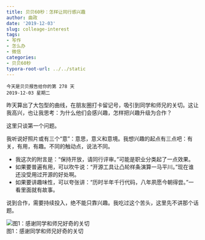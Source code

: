 ```yaml
---
title: 贝贝60秒：怎样让同行感兴趣
author: 曲政
date: '2019-12-03'
slug: colleage-interest
tags:
- 写作
- 怎么办
- 微信
categories:
- 贝贝60秒
typora-root-url: ../../static
---
```

```
今天是贝贝报告给你的第 278 天
2019-12-03 星期二
```

昨天算出了大包型的曲线，在朋友圈打卡留记号，吸引到同学和师兄的关切。这让我高兴，也让我思考：为什么他们会感兴趣，怎样把兴趣升级为合作？

这里只谈第一个问题。

我听说好照片或有三个“意”：意思，意义和意境。我想兴趣的起点有三点吧：有关，有用，有趣。不同的触动点，说法不同。

-   我这次的附言是：“保持开放，请同行评审。”可能是职业分类起了一点效果。
-   如果要普遍有用，可以吹牛说：“开源工具让凸轮样条演算一马平川。”现在谁还没受用过开源的好处啊。
-   如果要讲趣味性，可以夸张讲：“历时半年千行代码，八年夙愿今朝得尝。”一看里面就有故事。

说到合作，需要持续投入，绝不能只靠兴趣。我吃过这个苦头，这里先不讲那个话题。

![图1：感谢同学和师兄好奇的关切](/images/2019-12-03-%E8%B4%9D%E8%B4%9D60%E7%A7%92%EF%BC%9A%E6%80%8E%E6%A0%B7%E8%AE%A9%E5%90%8C%E8%A1%8C%E6%84%9F%E5%85%B4%E8%B6%A3/006tNbRwgy1g9rjntb4c6j30kb0jn0u4.jpg)  
图1：感谢同学和师兄好奇的关切



